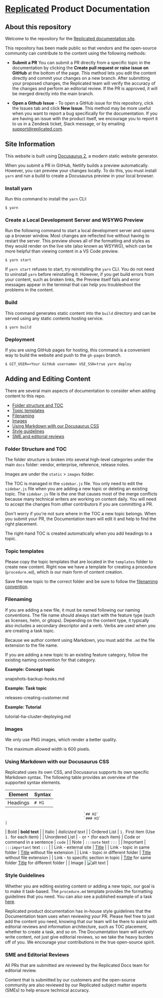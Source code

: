 # [Replicated](https://www.replicated.com/) Product Documentation

## About this repository

Welcome to the repository for the [Replicated documentation site](https://docs.replicated.com/).

This repository has been made public so that vendors and the open-source community can contribute to the content using the following methods:

- **Submit a PR** You can submit a PR directly from a specific topic in the documentation by clicking the **Create pull request or raise issue on GitHub** at the bottom of the page. This method lets you edit the content directly and commit your changes on a new branch. After submitting your proposed changes, the Replicated team will verify the accuracy of the changes and perform an editorial review. If the PR is approved, it will be merged directly into the main branch.

- **Open a Github Issue** - To open a GitHub issue for this repository, click the Issues tab and click **New Issue**. This method may be more useful when you want to report a bug specifically for the documentation. If you are having an issue with the product itself, we encourage you to report it to us in a Zendesk ticket, Slack message, or by emailing support@replicated.com.

## Site Information

This website is built using [Docusaurus 2](https://docusaurus.io/), a modern static website generator.

When you submit a PR in GitHub, Netlify builds a preview automatically. However, you can preview your changes locally. To do this, you must install `yarn` and run a build to create a Docusaurus preview in your local browser.

### Install yarn

Run this command to install the `yarn` CLI:

```
$ yarn
```

### Create a Local Development Server and WSYWG Preview

Run the following command to start a local development server and opens up a browser window. Most changes are reflected live without having to restart the server. This preview shows all of the formatting and styles as they would render on the live site (also known as WSYWG), which can be more helpful than viewing content in a VS Code preview.

```
$ yarn start
```

If `yarn start` refuses to start, try reinstalling the `yarn` CLI. You do not need to uninstall `yarn` before reinstalling it. However, if you get build errors from your content, such as broken links, the Preview itself fails and error messages appear in the terminal that can help you troubleshoot the problems in the content.


### Build

This command generates static content into the `build` directory and can be served using any static contents hosting service.

```
$ yarn build
```

### Deployment

If you are using GitHub pages for hosting, this command is a convenient way to build the website and push to the `gh-pages` branch.

```
$ GIT_USER=<Your GitHub username> USE_SSH=true yarn deploy
```

## Adding and Editing Content

There are several main aspects of documentation to consider when adding content to this repo.

* [Folder structure and TOC](#folder-structure-and-toc)
* [Topic templates](#topic-temlates)
* [Filenaming](#filenaming)
* [Images](#images)
* [Using Markdown with our Docusaurus CSS](#using-markdown-with-our-docusaurus-css)
* [Style guidelines](#style-guidelines)
* [SME and editorial reviews](#sme-and-editorial-reviews)

### Folder Structure and TOC

The folder structure is broken into several high-level categories under the main `docs` folder: vendor, enterprise, reference, release notes.

Images are under the `static` > `images` folder.

The TOC is managed in the `sidebar.js` file. You only need to edit the `sidebar.js` file when you are adding a new topic or deleting an existing topic. The `sidebar.js` file is the one that causes most of the merge conflicts because many technical writers are working on content daily. You will need to accept the changes from other contributors if you are committing a PR.

Don't worry if you're not sure where in the TOC a new topic belongs. When you submit your PR, the Documentation team will edit it and help to find the right placement.

The right-hand TOC is created automatically when you add headings to a topic.

### Topic templates

Please copy the topic templates that are located in the `templates` folder to create new content. Right now we have a template for creating a procedure (`procedure.md`), which is our main form of content creation.

Save the new topic to the correct folder and be sure to follow the [filenaming convention](#filenaming).

### Filenaming

If you are adding a new file, it must be named following our naming conventions. The file name should always start with the feature type (such as licenses, helm, or gitops). Depending on the content type, it typically also includes a secondary descriptor and a verb. Verbs are used when you are creating a task topic.

Because we author content using Markdown, you must add the `.md` the file extension to the file name.

If you are adding a new topic to an existing feature category, follow the existing naming convention for that category.

**Example: Concept topic**

snapshots-backup-hooks.md

**Example: Task topic**

releases-creating-customer.md

**Example: Tutorial**

tutorial-ha-cluster-deploying.md


### Images

We only use PNG images, which render a better quality.

The maximum allowed width is 600 pixels.


### Using Markdown with our Docusaurus CSS

Replicated uses its own CSS, and Docusaurus supports its own specific Markdown syntax. The following table provides an overview of the supported syntax elements.

| Element                             | Syntax                                                         |
|-------------------------------------|----------------------------------------------------------------|
| Headings                            | `# H1`
                                        `## H2`
                                        `### H3`                                                       |
| Bold                                | **bold text**                                                  |
| Italic                              | _italicized text_                                              |
| Ordered List                        | `1.` First item
                                        (Use `1.` for each item)                                       |
| Unordered List                      | `-` or `*` (for each item)
| Code or command in a sentence       | `code`                                                         |
| Note                                | `:::note`
                                         text
                                        `:::`                                                          |
| Important                           |  `:::important`
                                          text
                                         `:::`                                                          |
| Link - external site                | [Title](https://www.example.com)                               |
| Link - topic in same folder         | [Title](filename) without file extension                       |
| Link - topic in different folder    | [Title](../folder/file-name) without file extension            |
| Link - to specific section in topic | [Title](file-name#section-name) for same folder
                                        [Title](../folder/file-name#section-name) for different folder |
| Image                               | ![alt text](images/<image-name>.png)                           |

### Style Guidelines

Whether you are editing existing content or adding a new topic, our goal is to make it task-based. The `procedure.md` template provides the formatting guidelines that you need. You can also see a published example of a task [here](https://docs.replicated.com/vendor/releases-creating-customer).

Replicated product documentation has in-house style guidelines that the Documentation team uses when reviewing your PR. Please feel free to just add the content you need, knowing that our team will be there to assist with editorial reviews and information architecture, such as TOC placement, whether to create a task, and so on. The Documentation team will actively write content, not just give editorial reviews, so we take the heavy burden off of you. We encourage your contributions in the true open-source spirit.


### SME and Editorial Reviews

All PRs that are submitted are reviewed by the Replicated Docs team for editorial review.

Content that is submitted by our customers and the open-source community are also reviewed by our Replicated subject matter experts (SMEs) to help ensure technical accuracy.
